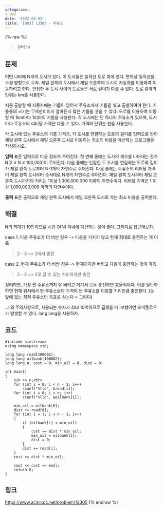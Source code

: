 ```yaml
---
categories:
- BOJ
date: '2022-03-03'
title: '[BOJ] 13305 - 주유소'
---
```


{% raw %}
>실버 IV

## 문제
어떤 나라에 N개의 도시가 있다. 이 도시들은 일직선 도로 위에 있다. 편의상 일직선을 수평 방향으로 두자. 제일 왼쪽의 도시에서 제일 오른쪽의 도시로 자동차를 이용하여 이동하려고 한다. 인접한 두 도시 사이의 도로들은 서로 길이가 다를 수 있다. 도로 길이의 단위는 km를 사용한다.

처음 출발할 때 자동차에는 기름이 없어서 주유소에서 기름을 넣고 출발하여야 한다. 기름통의 크기는 무제한이어서 얼마든지 많은 기름을 넣을 수 있다. 도로를 이용하여 이동할 때 1km마다 1리터의 기름을 사용한다. 각 도시에는 단 하나의 주유소가 있으며, 도시 마다 주유소의 리터당 가격은 다를 수 있다. 가격의 단위는 원을 사용한다.

각 도시에 있는 주유소의 기름 가격과, 각 도시를 연결하는 도로의 길이를 입력으로 받아 제일 왼쪽 도시에서 제일 오른쪽 도시로 이동하는 최소의 비용을 계산하는 프로그램을 작성하시오.

**입력**
표준 입력으로 다음 정보가 주어진다. 첫 번째 줄에는 도시의 개수를 나타내는 정수 N(2 ≤ N ≤ 100,000)이 주어진다. 다음 줄에는 인접한 두 도시를 연결하는 도로의 길이가 제일 왼쪽 도로부터 N-1개의 자연수로 주어진다. 다음 줄에는 주유소의 리터당 가격이 제일 왼쪽 도시부터 순서대로 N개의 자연수로 주어진다. 제일 왼쪽 도시부터 제일 오른쪽 도시까지의 거리는 1이상 1,000,000,000 이하의 자연수이다. 리터당 가격은 1 이상 1,000,000,000 이하의 자연수이다.

**출력**
표준 출력으로 제일 왼쪽 도시에서 제일 오른쪽 도시로 가는 최소 비용을 출력한다.

##  해결
N의 최대가 10만이므로 시간 O(N) 이내에 계산하는 것이 좋다. 그리디로 접근해보자.

case 1. 다음 주유소가 더 비싼 경우 -> 다음을 거치지 않고 현재 최대로 충전하는 게 이득<br>
> 2 - 3 => 2에서 충전 <br>

case 2. 현재 주유소가 더 비싼 경우 -> 현재까지만 버티고 다음에 충전하는 것이 이득<br>
> 3 - 2 => 2로 갈 수 있는 거리까지만 충전<br>

정리하면, 가장 싼 주유소까지 잘 버티고 거기서 모두 충전하면 효율적이다. 이를 일반화하면 현재 위치에서 현 주유소보다 가격이 싼 주유소를 이동할 거리만큼 충전한다. (눈 앞에 있는 최적 주유소만 목표로 삼는다 = 그리디)

그 외 주의사항으로, 사용되는 숫자가 최대 10억이므로 곱했을 때 int형이면 오버플로우가 발생할 수 있다. long long을 사용하자.

## 코드
```
#include <iostream>
using namespace std;

long long road[100002];
long long oilbank[100002];
long long n, cost = 0, min_oil = 0, dist = 0;

int main()
{
	cin >> n;<br>
	for (int i = 0; i < n - 1; i++)
		scanf("%lld", &road[i]);
	for (int i = 0; i < n; i++)
		scanf("%lld", &oilbank[i]);

	min_oil = oilbank[0];
	dist += road[0];
	for (int i = 1; i < n - 1; i++)
	{
		if (oilbank[i] < min_oil)
		{
			cost += dist * min_oil;
			min_oil = oilbank[i];
			dist = 0;
		}
		dist += road[i];
	}
	cost += dist * min_oil;

	cout << cost << endl;
	return 0;
}
```

## 링크
https://www.acmicpc.net/problem/13305
{% endraw %}